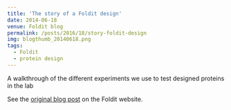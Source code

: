 ```yaml
---
title: 'The story of a Foldit design'
date: 2014-06-18
venue: Foldit blog
permalink: /posts/2016/18/story-foldit-design
img: blogthumb_20140618.png
tags:
  - Foldit
  - protein design
---
```


A walkthrough of the different experiments we use to test designed proteins in the lab

See the [original blog post](https://fold.it/portal/node/998024) on the Foldit website.
